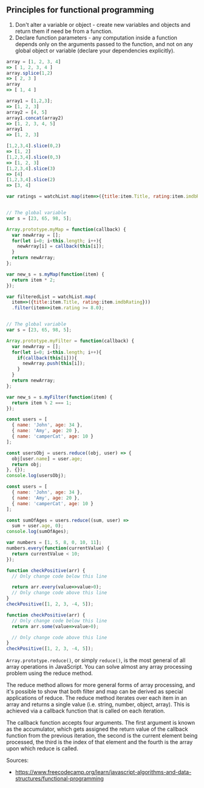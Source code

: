 ## Principles for functional programming
1. Don't alter a variable or object - create new variables and objects and return them if need be from a function.
2. Declare function parameters - any computation inside a function depends only on the arguments passed to the function, and not on any global object or variable (declare your dependencies explicitly).

```javascript
array = [1, 2, 3, 4]
=> [ 1, 2, 3, 4 ]
array.splice(1,2)
=> [ 2, 3 ]
array
=> [ 1, 4 ]

array1 = [1,2,3];
=> [1, 2, 3]
array2 = [4, 5]
array1.concat(array2)
=> [1, 2, 3, 4, 5]
array1
=> [1, 2, 3]

[1,2,3,4].slice(0,2)
=> [1, 2]
[1,2,3,4].slice(0,3)
=> [1, 2, 3]
[1,2,3,4].slice(3)
=> [4]
[1,2,3,4].slice(2)
=> [3, 4]

var ratings = watchList.map(item=>({title:item.Title, rating:item.imdbRating}))


// The global variable
var s = [23, 65, 98, 5];

Array.prototype.myMap = function(callback) {
  var newArray = [];
  for(let i=0; i<this.length; i++){
    newArray[i] = callback(this[i]);
  }
  return newArray;
};

var new_s = s.myMap(function(item) {
  return item * 2;
});

var filteredList = watchList.map(
  item=>({title:item.Title, rating:item.imdbRating}))
  .filter(item=>item.rating >= 8.0);


// The global variable
var s = [23, 65, 98, 5];

Array.prototype.myFilter = function(callback) {
  var newArray = [];
  for(let i=0; i<this.length; i++){
    if(callback(this[i])){
      newArray.push(this[i]);
    }
  }
  return newArray;
};

var new_s = s.myFilter(function(item) {
  return item % 2 === 1;
});

const users = [
  { name: 'John', age: 34 },
  { name: 'Amy', age: 20 },
  { name: 'camperCat', age: 10 }
];

const usersObj = users.reduce((obj, user) => {
  obj[user.name] = user.age;
  return obj;
}, {});
console.log(usersObj);

const users = [
  { name: 'John', age: 34 },
  { name: 'Amy', age: 20 },
  { name: 'camperCat', age: 10 }
];

const sumOfAges = users.reduce((sum, user) =>
  sum + user.age, 0);
console.log(sumOfAges);

var numbers = [1, 5, 8, 0, 10, 11];
numbers.every(function(currentValue) {
  return currentValue < 10;
});

function checkPositive(arr) {
  // Only change code below this line

  return arr.every(value=>value>0);
  // Only change code above this line
}
checkPositive([1, 2, 3, -4, 5]);

function checkPositive(arr) {
  // Only change code below this line
  return arr.some(value=>value>0);

  // Only change code above this line
}
checkPositive([1, 2, 3, -4, 5]);
```

`Array.prototype.reduce()`, or simply `reduce()`, is the most general of all array operations in JavaScript. You can solve almost any array processing problem using the reduce method.

The reduce method allows for more general forms of array processing, and it's possible to show that both filter and map can be derived as special applications of reduce. The reduce method iterates over each item in an array and returns a single value (i.e. string, number, object, array). This is achieved via a callback function that is called on each iteration.

The callback function accepts four arguments. The first argument is known as the accumulator, which gets assigned the return value of the callback function from the previous iteration, the second is the current element being processed, the third is the index of that element and the fourth is the array upon which reduce is called.

Sources:
* https://www.freecodecamp.org/learn/javascript-algorithms-and-data-structures/functional-programming
